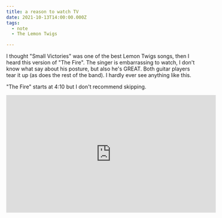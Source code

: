 ```yaml
---
title: a reason to watch TV
date: 2021-10-13T14:00:00.000Z
tags:
  - note 
  - The Lemon Twigs

---
```


I thought "Small Victories" was one of the best Lemon Twigs songs, then I heard this version of "The Fire". The singer is embarrassing to watch, I don't know what say about his posture, but also he's GREAT. Both guitar players tear it up (as does the rest of the band). I hardly ever see anything like this.

"The Fire" starts at 4:10 but I don't recommend skipping.

<iframe width="560" height="315" src="https://www.youtube.com/embed/Cfe8DHnz2YU" title="YouTube video player" frameborder="0" allow="accelerometer; autoplay; clipboard-write; encrypted-media; gyroscope; picture-in-picture" allowfullscreen></iframe>